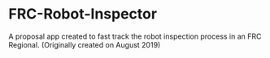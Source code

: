# FRC-Robot-Inspector
A proposal app created to fast track the robot inspection process in an FRC Regional. (Originally created on August 2019)
